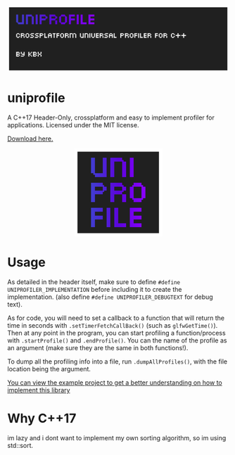 ![banner](./brand/banner.png "banner")

# uniprofile

A C++17 Header-Only, crossplatform and easy to implement profiler for applications.
Licensed under the MIT license.

[Download here.](https://github.com/PipeWarp/uniprofile/blob/master/include/uniprofile.h)


<p align="center">
<img src="./brand/icon.png" alt="drawing" width="200" height="200"/>
</p>


# Usage
As detailed in the header itself, make sure to define `#define UNIPROFILER_IMPLEMENTATION` before including it to create the implementation. (also define `#define UNIPROFILER_DEBUGTEXT` for debug text).

As for code, you will need to set a callback to a function that will return the time in seconds with `.setTimerFetchCallBack()` (such as `glfwGetTime()`). Then at any point in the program, you can start profiling a function/process with `.startProfile()` and `.endProfile()`. You can the name of the profile as an argument (make sure they are the same in both functions!).

To dump all the profiling info into a file, run `.dumpAllProfiles()`, with the file location being the argument.

[You can view the example project to get a better understanding on how to implement this library](https://github.com/kb-x/uniprofile/blob/master/example/)

# Why C++17
im lazy and i dont want to implement my own sorting algorithm, so im using std::sort.


